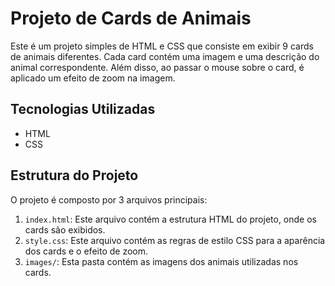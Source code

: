 # Projeto de Cards de Animais

Este é um projeto simples de HTML e CSS que consiste em exibir 9 cards de animais diferentes. Cada card contém uma imagem e uma descrição do animal correspondente. Além disso, ao passar o mouse sobre o card, é aplicado um efeito de zoom na imagem.

## Tecnologias Utilizadas

- HTML
- CSS

## Estrutura do Projeto

O projeto é composto por 3 arquivos principais:

1. `index.html`: Este arquivo contém a estrutura HTML do projeto, onde os cards são exibidos.
2. `style.css`: Este arquivo contém as regras de estilo CSS para a aparência dos cards e o efeito de zoom.
3. `images/`: Esta pasta contém as imagens dos animais utilizadas nos cards.